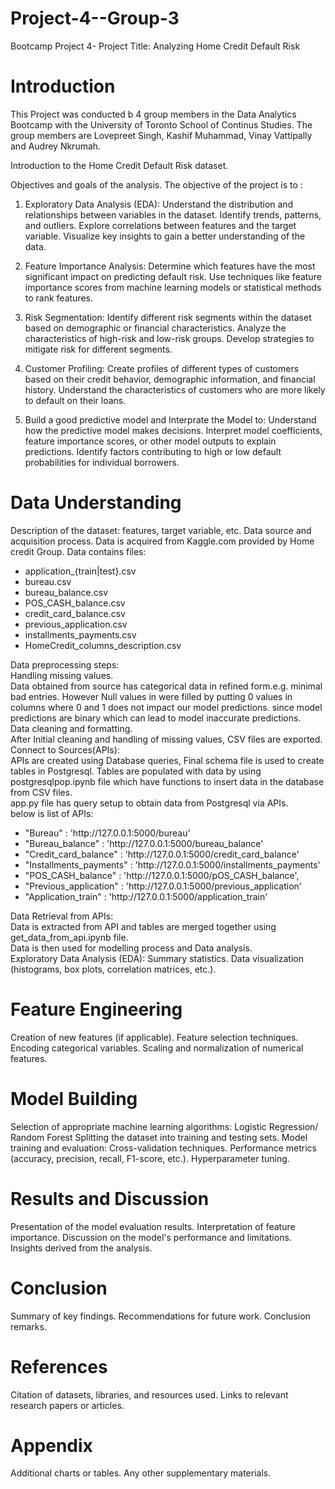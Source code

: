 # Project-4--Group-3
Bootcamp Project 4- Project Title: Analyzing Home Credit Default Risk

# Introduction
This Project was conducted b 4 group members in the Data Analytics Bootcamp with the University of Toronto School of Continus Studies. The group members are Lovepreet Singh, Kashif Muhammad, Vinay Vattipally and Audrey Nkrumah.

Introduction to the Home Credit Default Risk dataset.

Objectives and goals of the analysis.
The objective of the project is to :
1. Exploratory Data Analysis (EDA):
        Understand the distribution and relationships between variables in the dataset.
        Identify trends, patterns, and outliers.
        Explore correlations between features and the target variable.
        Visualize key insights to gain a better understanding of the data.

2. Feature Importance Analysis:
        Determine which features have the most significant impact on predicting default risk.
        Use techniques like feature importance scores from machine learning models or statistical methods to rank features.

3. Risk Segmentation:
        Identify different risk segments within the dataset based on demographic or financial characteristics.
        Analyze the characteristics of high-risk and low-risk groups.
        Develop strategies to mitigate risk for different segments.

4. Customer Profiling:
        Create profiles of different types of customers based on their credit behavior, demographic information, and financial history.
        Understand the characteristics of customers who are more likely to default on their loans.         

5. Build a good predictive model and Interprate the Model to:
        Understand how the predictive model makes decisions.
        Interpret model coefficients, feature importance scores, or other model outputs to explain predictions.
        Identify factors contributing to high or low default probabilities for individual borrowers.

# Data Understanding

Description of the dataset: features, target variable, etc.
Data source and acquisition process.
Data is acquired from Kaggle.com provided by Home credit Group.
Data contains files:
<ul>
        <li>application_{train|test}.csv</li>
        <li>bureau.csv</li>
        <li>bureau_balance.csv</li>
        <li>POS_CASH_balance.csv</li>
        <li>credit_card_balance.csv</li>
        <li>previous_application.csv</li>
        <li>installments_payments.csv</li>
        <li>HomeCredit_columns_description.csv</li>     
</ul>
Data preprocessing steps:<br>
Handling missing values.<br>
Data obtained from source has categorical data in refined form.e.g. minimal bad entries.
However Null values in were filled by putting 0 values in columns where 0 and 1 does not impact our model predictions. since model predictions are binary which can lead to model inaccurate predictions.<br>
Data cleaning and formatting.<br>
After Initial cleaning and handling of missing values, CSV files are exported.<br>
Connect to Sources(APIs):<br>
APIs are created using Database queries, Final schema file is used to create tables in Postgresql. Tables are populated with data by using postgresqlpop.ipynb file which have functions to insert data in the database from CSV files.<br>
app.py file has query setup to obtain data from Postgresql via APIs. <br>
below is list of APIs:<br>
<ul>
        <li>"Bureau" : 'http://127.0.0.1:5000/bureau'</li>
       <li>"Bureau_balance" : 'http://127.0.0.1:5000/bureau_balance'</li>
        <li>"Credit_card_balance" : 'http://127.0.0.1:5000/credit_card_balance'</li>
        <li>"Installments_payments" : 'http://127.0.0.1:5000/installments_payments'</li>
       <li>"POS_CASH_balance" : 'http://127.0.0.1:5000/pOS_CASH_balance',</li>
       <li> "Previous_application" : 'http://127.0.0.1:5000/previous_application'</li>
        <li>"Application_train" : 'http://127.0.0.1:5000/application_train'</li>
</ul>
Data Retrieval from APIs:<br>
Data is extracted from API and tables are merged together using get_data_from_api.ipynb file.<br>
Data is then used for modelling process and Data analysis.<br>
Exploratory Data Analysis (EDA):
Summary statistics.
Data visualization (histograms, box plots, correlation matrices, etc.).

# Feature Engineering
Creation of new features (if applicable).
Feature selection techniques.
Encoding categorical variables.
Scaling and normalization of numerical features.

# Model Building
Selection of appropriate machine learning algorithms:
Logistic Regression/ Random Forest
Splitting the dataset into training and testing sets.
Model training and evaluation:
Cross-validation techniques.
Performance metrics (accuracy, precision, recall, F1-score, etc.).
Hyperparameter tuning.

# Results and Discussion
Presentation of the model evaluation results.
Interpretation of feature importance.
Discussion on the model's performance and limitations.
Insights derived from the analysis.

# Conclusion
Summary of key findings.
Recommendations for future work.
Conclusion remarks.

# References
Citation of datasets, libraries, and resources used.
Links to relevant research papers or articles.

# Appendix
Additional charts or tables.
Any other supplementary materials.


